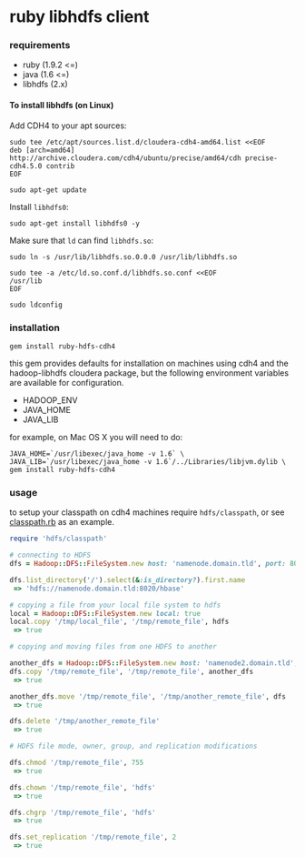 # ruby libhdfs client

### requirements
  - ruby    (1.9.2 <=)
  - java    (1.6 <=)
  - libhdfs (2.x)

#### To install libhdfs (on Linux)

Add CDH4 to your apt sources:
```
sudo tee /etc/apt/sources.list.d/cloudera-cdh4-amd64.list <<EOF
deb [arch=amd64] http://archive.cloudera.com/cdh4/ubuntu/precise/amd64/cdh precise-cdh4.5.0 contrib
EOF

sudo apt-get update
```

Install `libhdfs0`:
```
sudo apt-get install libhdfs0 -y
```

Make sure that `ld` can find `libhdfs.so`:

```
sudo ln -s /usr/lib/libhdfs.so.0.0.0 /usr/lib/libhdfs.so

sudo tee -a /etc/ld.so.conf.d/libhdfs.so.conf <<EOF
/usr/lib
EOF

sudo ldconfig
```

### installation
```
gem install ruby-hdfs-cdh4
```

this gem provides defaults for installation on machines using cdh4 and the hadoop-libhdfs cloudera package, but the following environment variables are available for configuration.

  - HADOOP_ENV
  - JAVA_HOME
  - JAVA_LIB
  
for example, on Mac OS X you will need to do:
```
JAVA_HOME=`/usr/libexec/java_home -v 1.6` \
JAVA_LIB=`/usr/libexec/java_home -v 1.6`/../Libraries/libjvm.dylib \
gem install ruby-hdfs-cdh4
```

### usage
to setup your classpath on cdh4 machines require `hdfs/classpath`, or see [classpath.rb](https://github.com/dallasmarlow/ruby-hdfs-cdh4/blob/master/lib/hdfs/classpath.rb) as an example.

```ruby
require 'hdfs/classpath'

# connecting to HDFS
dfs = Hadoop::DFS::FileSystem.new host: 'namenode.domain.tld', port: 8020

dfs.list_directory('/').select(&:is_directory?).first.name
 => 'hdfs://namenode.domain.tld:8020/hbase'

# copying a file from your local file system to hdfs
local = Hadoop::DFS::FileSystem.new local: true
local.copy '/tmp/local_file', '/tmp/remote_file', hdfs
 => true

# copying and moving files from one HDFS to another

another_dfs = Hadoop::DFS::FileSystem.new host: 'namenode2.domain.tld', port: 8020
dfs.copy '/tmp/remote_file', '/tmp/remote_file', another_dfs
 => true

another_dfs.move '/tmp/remote_file', '/tmp/another_remote_file', dfs
 => true

dfs.delete '/tmp/another_remote_file'
 => true

# HDFS file mode, owner, group, and replication modifications

dfs.chmod '/tmp/remote_file', 755
 => true

dfs.chown '/tmp/remote_file', 'hdfs'
 => true

dfs.chgrp '/tmp/remote_file', 'hdfs'
 => true

dfs.set_replication '/tmp/remote_file', 2
 => true

```
